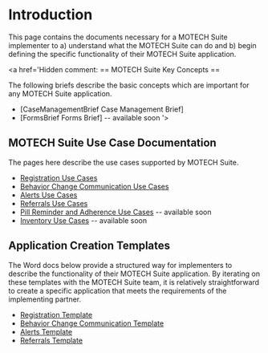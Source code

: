 # Introduction #

This page contains the documents necessary for a MOTECH Suite implementer to a) understand what the MOTECH Suite can do and b) begin defining the specific functionality of their MOTECH Suite application.


<a href='Hidden comment: 
== MOTECH Suite Key Concepts ==

The following briefs describe the basic concepts which are important for any MOTECH Suite application.
* [CaseManagementBrief Case Management Brief]
* [FormsBrief Forms Brief] -- available soon
'></a>

## MOTECH Suite Use Case Documentation ##

The pages here describe the use cases supported by MOTECH Suite.

  * [Registration Use Cases](UseCaseRegistration.md)
  * [Behavior Change Communication Use Cases](UseCaseBCC.md)
  * [Alerts Use Cases](UseCaseAlerts.md)
  * [Referrals Use Cases](UseCaseReferrals.md)
  * [Pill Reminder and Adherence Use Cases](useCasePillReminder.md) -- available soon
  * [Inventory Use Cases](useCaseInventory.md) -- available soon

## Application Creation Templates ##

The Word docs below provide a structured way for implementers to describe the functionality of their MOTECH Suite application. By iterating on these templates with the MOTECH Suite team, it is relatively straightforward to create a specific application that meets the requirements of the implementing partner.

  * [Registration Template](http://motechsuite.org/assets/wiki/docs/MTS%20Case%20Registration%20template%20v1%20nl.docx)
  * [Behavior Change Communication Template](http://motechsuite.org/assets/wiki/docs/MTS%20BCC%20template%20v1%20nl.docx)
  * [Alerts Template](http://motechsuite.org/assets/wiki/docs/MTS%20Alerts%20template%20v1%20jt.docx)
  * [Referrals Template](http://motechsuite.org/assets/wiki/docs/MTS%20Referrals%20template%20v1%20jt.docx)